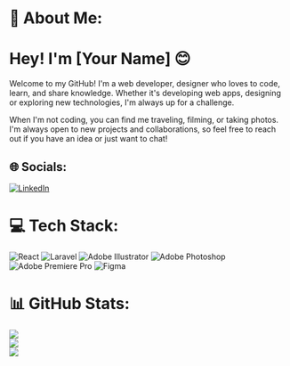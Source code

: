 # 💫 About Me:
# Hey! I'm [Your Name] 😊

Welcome to my GitHub! I'm a web developer, designer who loves to code, learn, and share knowledge. Whether it's developing web apps, designing or exploring new technologies, I'm always up for a challenge.

When I'm not coding, you can find me traveling, filming, or taking photos. I'm always open to new projects and collaborations, so feel free to reach out if you have an idea or just want to chat!



## 🌐 Socials:
[![LinkedIn](https://img.shields.io/badge/LinkedIn-%230077B5.svg?logo=linkedin&logoColor=white)](https://linkedin.com/in/Steve-Gasson) 

# 💻 Tech Stack:
![React](https://img.shields.io/badge/react-%2320232a.svg?style=flat&logo=react&logoColor=%2361DAFB) ![Laravel](https://img.shields.io/badge/laravel-%23FF2D20.svg?style=flat&logo=laravel&logoColor=white) ![Adobe Illustrator](https://img.shields.io/badge/adobe%20illustrator-%23FF9A00.svg?style=flat&logo=adobe%20illustrator&logoColor=white) ![Adobe Photoshop](https://img.shields.io/badge/adobe%20photoshop-%2331A8FF.svg?style=flat&logo=adobe%20photoshop&logoColor=white) ![Adobe Premiere Pro](https://img.shields.io/badge/Adobe%20Premiere%20Pro-9999FF.svg?style=flat&logo=Adobe%20Premiere%20Pro&logoColor=white) ![Figma](https://img.shields.io/badge/figma-%23F24E1E.svg?style=flat&logo=figma&logoColor=white)
# 📊 GitHub Stats:
![](https://github-readme-stats.vercel.app/api?username=stevegasson&theme=vue&hide_border=false&include_all_commits=true&count_private=true)<br/>
![](https://github-readme-streak-stats.herokuapp.com/?user=stevegasson&theme=vue&hide_border=false)<br/>
![](https://github-readme-stats.vercel.app/api/top-langs/?username=stevegasson&theme=vue&hide_border=false&include_all_commits=true&count_private=true&layout=compact)
